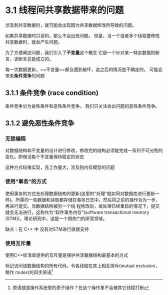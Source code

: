 # 3.1 线程间共享数据带来的问题

涉及到共享数据时，就可能会出现因为共享数据修改所导致的问题。

如果共享数据时只读的，那么不会出现问题。
但是，当一个或者多个线程要修改共享数据时，就会产生问题。

为了方便阐述问题，我们引入了**不变量**这个概念
它是一个针对某一特定数据的断言，该断言总是成立的。

每一次数据更新，==不变量==都会遭到破坏，这之后的情况是不确定的。
可能会带来**条件竞争**的问题

## 3.1.1 条件竞争 (race condition)

条件竞争分为良性条件和恶性条件竞争。
我们只关注会出问题的恶性条件竞争。

## 3.1.2 避免恶性条件竞争

### 无锁编程

对数据结构和不变量的设计进行修改，修改完的结构必须能完成一系列不可分割的变化，即保证每个不变量保持稳定的状态

这种方式较难实现，且工作量大，涉及到内存模型的问题

### 使用“事务”的方式

使用事务的方式去处理数据结构的更新(这里的”处理”就如同对数据库进行更新一 样)。所需的一些数据和读取都存储在事务日志中，然后将之前的操作合为一步，再进行提交。当数据结构被另一个线 程修改后，或处理已经重启的情况下，提交就会无法进行，这称作为“软件事务内存”(software transactional memory (STM))。理论研究中，这是一个很热门的研究领域。

缺点：在 C++ 中 没有对STM进行直接支持

### 使用互斥量

使用C++标准库提供的互斥量是保护共享数据结构最基本的方式

标记访问该数据结构的所有代码，令各线程在其上相互排斥(mutual exclusion，略作 mutex)的同步原语[^1]



[^1]: 原语就是操作系统里的原子操作？在这个操作里不会被其它线程打断
